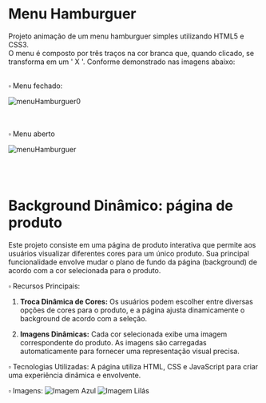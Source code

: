 # Menu Hamburguer
Projeto animação de um menu hamburguer simples utilizando HTML5 e CSS3.<br> O menu é composto por três traços na cor branca que, quando clicado, se transforma em um ' X '. Conforme demonstrado nas imagens abaixo:<br><br>

▫️ Menu fechado:
<br>

![menuHamburguer0](https://user-images.githubusercontent.com/91039376/176774273-20ab3127-0fa4-4902-8547-624c3e1bc331.png)

<br><br>
▫️ Menu aberto
<br>

![menuHamburguer](https://user-images.githubusercontent.com/91039376/176775735-4fb8bd48-80d6-4f41-8881-3e10158fb491.png)

<br><br>

# Background Dinâmico: página de produto

Este projeto consiste em uma página de produto interativa que permite aos usuários visualizar diferentes cores para um único produto. Sua principal funcionalidade envolve mudar o plano de fundo da página (background) de acordo com a cor selecionada para o produto. 

▫️ Recursos Principais:

1. **Troca Dinâmica de Cores:** Os usuários podem escolher entre diversas opções de cores para o produto, e a página ajusta dinamicamente o background de acordo com a seleção.

2. **Imagens Dinâmicas:** Cada cor selecionada exibe uma imagem correspondente do produto. As imagens são carregadas automaticamente para fornecer uma representação visual precisa.

▫️ Tecnologias Utilizadas:
A página utiliza HTML, CSS e JavaScript para criar uma experiência dinâmica e envolvente.

▫️ Imagens:
![Imagem Azul](https://github.com/jaquelinereiz/PaginaProdutoBackgroundDinamico/assets/91039376/fbc041ce-d277-4a04-8310-6cded8ae55cb)
![Imagem Lilás](https://github.com/jaquelinereiz/PaginaProdutoBackgroundDinamico/assets/91039376/dbf34d18-22a0-40a7-8442-aa873725a74f)

